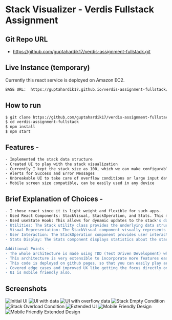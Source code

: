 # Stack Visualizer - Verdis Fullstack Assignment

## Git Repo URL
- https://github.com/guptahardik17/verdis-assignment-fullstack.git

## Live Instance (temporary)
Currently this react service is deployed on Amazon EC2.
```sh
BASE URL:  https://guptahardik17.github.io/verdis-assignment-fullstack/
```

## How to run
```sh
$ git clone https://github.com/guptahardik17/verdis-assignment-fullstack.git
$ cd verdis-assignment-fullstack
$ npm install
$ npm start
```

## Features -
```sh
- Implemented the stack data structure
- Created UI to play with the stack visualization
- Currently I kept the stack size as 100, which we can make configurable also through UI in future if needed
- Alerts for Success and Error Messages
- Unbreakable UI to take care of overflow conditions or large input data
- Mobile screen size compatible, can be easily used in any device
```

## Brief Explanation of Choices -
```sh
- I chose react since it is light weight and flexible for such apps.
- Used React Components: StackVisual, StackOperation, and Stats. This modular approach helps to organize the codebase and maintain separation of concerns. Each component focuses on a specific aspect of the stack visualization: displaying the stack visually, providing operations like push and pop, and showing statistics like the top element and stack size.
- Used useState Hook: This allows for dynamic updates to the stack's data, triggering re-renders of the components whenever the stack is modified. By using state management, the UI remains in sync with the underlying stack data.
- Utilities: The Stack utility class provides the underlying data structure for the stack. It encapsulates the stack operations like push, pop, peek, isEmpty, isFull, and size providing a clean interface for manipulating the stack data. This separation of concerns ensures that the stack logic is decoupled from the presentation layer.
- Visual Representation: The StackVisual component visually represents the stack using simple HTML elements styled with CSS. Each item in the stack is rendered as a separate div element, allowing for easy customization and styling. The stack items are displayed in reverse order to reflect the LIFO (Last In, First Out) nature of the stack.
- User Interaction: The StackOperation component provides user interaction for pushing and popping items from the stack. It includes an input field for entering values to push and buttons for performing push and pop operations. User input triggers state updates, which in turn update the visualization of the stack.
- Stats Display: The Stats component displays statistics about the stack, such as the top element and stack size. It retrieves this information from the stack state and renders it in the UI. This component provides users with important insights into the current state of the stack.

Additional Points -
- The whole architecture is made using TDD (Test Driven Development) where each component have its own unit test file which keeps the product safe from unpredictable errors.
- This architecture is very extensible to incorporate more features easily.
- This code is deployed on github pages, so that you can easily play around with it.
- Covered edge cases and improved UX like getting the focus directly on the text box, you can just write anything and keep pressing enter to add to stack. If this was not handled then used had to click on text box everytime to write something.
- UI is mobile friendly also.
```

## Screenshots
![Initial UI][1]
![UI with data][2]
![UI with overflow data][8]
![Stack Empty Condition][3]
![Stack Overload Condition][4]
![Extended UI][5]
![Mobile Friendly Design][6]
![Mobile Friendly Extended Design][6]

[1]: https://imgur.com/15S0rC8.png
[2]: https://imgur.com/hfcAbte.png
[3]: https://imgur.com/MwnBiF4.png
[4]: https://imgur.com/q4d1mlS.png
[5]: https://imgur.com/kOqZ0q8.png
[6]: https://imgur.com/4APnRVA.png
[7]: https://imgur.com/qlWoyNc.png
[8]: https://imgur.com/erb31Gx.png
